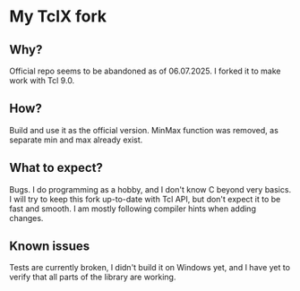 # My TclX fork #
## Why? ##
Official repo seems to be abandoned as of 06.07.2025. I forked it to make work with Tcl 9.0.
## How? ##
Build and use it as the official version. MinMax function was removed, as separate min and max already exist.
## What to expect? ##
Bugs. I do programming as a hobby, and I don't know C beyond very basics. I will try to keep this fork up-to-date with Tcl API, but don't expect it to be fast and smooth. I am mostly following compiler hints when adding changes.
## Known issues ##
Tests are currently broken, I didn't build it on Windows yet, and I have yet to verify that all parts of the library are working.
